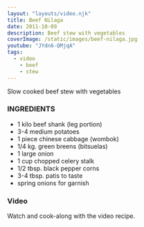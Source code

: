 ```yaml
---
layout: "layouts/video.njk"
title: Beef Nilaga
date: 2011-10-09
description: Beef stew with vegetables
coverImage: /static/images/beef-nilaga.jpg
youtube: "JYdn6-QMjqA"
tags:
  - video
    - beef
    - stew
---
```


Slow cooked beef stew with vegetables

### INGREDIENTS
* 1 kilo beef shank (leg portion)
* 3-4 medium potatoes
* 1 piece chinese cabbage (wombok)
* 1/4 kg. green breens (bitsuelas)
* 1 large onion
* 1 cup chopped celery stalk
* 1/2 tbsp. black pepper corns
* 3-4 tbsp. patis to taste
* spring onions for garnish

### Video
Watch and cook-along with the video recipe.

